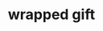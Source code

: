 ---
layout: smileys&emotion
title: wrapped gift
emoji: wrapped_gift
permalink: 🎁.html
image: assets/img/3moji/wrapped_gift.png
---